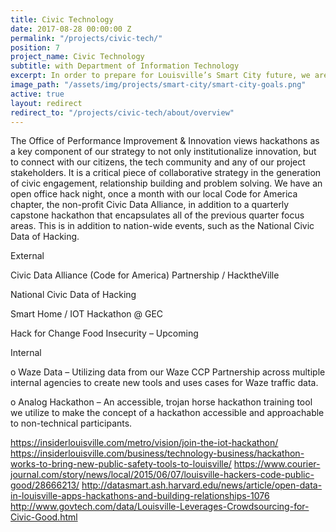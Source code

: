 ```yaml
---
title: Civic Technology
date: 2017-08-28 00:00:00 Z
permalink: "/projects/civic-tech/"
position: 7
project_name: Civic Technology
subtitle: with Department of Information Technology
excerpt: In order to prepare for Louisville’s Smart City future, we are making investments in foundational infrastructure and implementing technologies through public-private partnerships.
image_path: "/assets/img/projects/smart-city/smart-city-goals.png"
active: true
layout: redirect
redirect_to: "/projects/civic-tech/about/overview"
---
```


The Office of Performance Improvement & Innovation views hackathons as a key component of our strategy to not only institutionalize innovation, but to connect with our citizens, the tech community and any of our project stakeholders. It is a critical piece of collaborative strategy in the generation of civic engagement, relationship building and problem solving. We have an open office hack night, once a month with our local Code for America chapter, the non-profit Civic Data Alliance, in addition to a quarterly capstone hackathon that encapsulates all of the previous quarter focus areas. This is in addition to nation-wide events, such as the National Civic Data of Hacking.

External

Civic Data Alliance (Code for America) Partnership / HacktheVille

National Civic Data of Hacking

Smart Home / IOT Hackathon @ GEC

Hack for Change Food Insecurity – Upcoming

Internal

o Waze Data – Utilizing data from our Waze CCP Partnership across multiple internal agencies to create new tools and uses cases for Waze traffic data.

o Analog Hackathon – An accessible, trojan horse hackathon training tool we utilize to make the concept of a hackathon accessible and approachable to non-technical participants. 

https://insiderlouisville.com/metro/vision/join-the-iot-hackathon/
https://insiderlouisville.com/business/technology-business/hackathon-works-to-bring-new-public-safety-tools-to-louisville/
https://www.courier-journal.com/story/news/local/2015/06/07/louisville-hackers-code-public-good/28666213/
http://datasmart.ash.harvard.edu/news/article/open-data-in-louisville-apps-hackathons-and-building-relationships-1076
http://www.govtech.com/data/Louisville-Leverages-Crowdsourcing-for-Civic-Good.html
